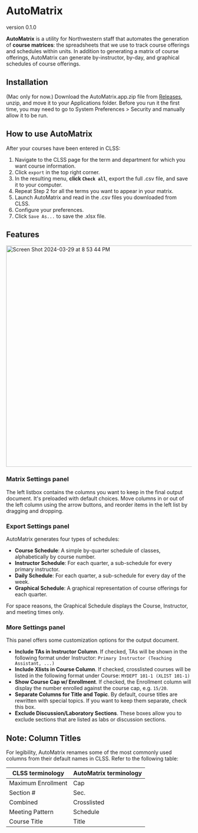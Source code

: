 # AutoMatrix
version 0.1.0

**AutoMatrix** is a utility for Northwestern staff that automates the generation of **course matrices**: the spreadsheets that we use to track course offerings and schedules within units. In addition to generating a matrix of course offerings, AutoMatrix can generate by-instructor, by-day, and graphical schedules of course offerings.


## Installation

(Mac only for now.) Download the AutoMatrix.app.zip file from [Releases](https://github.com/mtbtwsk/automatrix/releases/tag/v0.1.0), unzip, and move it to your Applications folder. Before you run it the first time, you may need to go to System Preferences > Security and manually allow it to be run.

## How to use AutoMatrix 

After your courses have been entered in CLSS:

1. Navigate to the CLSS page for the term and department for which you want course information.
2. Click `export` in the top right corner. 
3. In the resulting menu, **click `Check all`**, export the full .csv file, and save it to your computer.
4. Repeat Step 2 for all the terms you want to appear in your matrix.
5. Launch AutoMatrix and read in the .csv files you downloaded from CLSS.
6. Configure your preferences.
7. Click `Save As...` to save the .xlsx file.

## Features
<img width="600" alt="Screen Shot 2024-03-29 at 8 53 44 PM" src="https://github.com/mtbtwsk/automatrix/assets/165427058/d95bc59a-1078-4386-9353-d5b300fc14fe">

### Matrix Settings panel

The left listbox contains the columns you want to keep in the final output document. It's preloaded with default choices. Move columns in or out of the left column using the arrow buttons, and reorder items in the left list by dragging and dropping.

### Export Settings panel

AutoMatrix generates four types of schedules:

+ **Course Schedule**: A simple by-quarter schedule of classes, alphabetically by course number.
+ **Instructor Schedule**: For each quarter, a sub-schedule for every primary instructor.
+ **Daily Schedule**: For each quarter, a sub-schedule for every day of the week.
+ **Graphical Schedule**: A graphical representation of course offerings for each quarter.

For space reasons, the Graphical Schedule displays the Course, Instructor, and meeting times only.

### More Settings panel

This panel offers some customization options for the output document.

+ **Include TAs in Instructor Column**. If checked, TAs will be shown in the following format under Instructor: `Primary Instructor (Teaching Assistant, ...)`
+ **Include Xlists in Course Column**. If checked, crosslisted courses will be listed in the following format under Course: `MYDEPT 101-1 (XLIST 101-1)`
+ **Show Course Cap w/ Enrollment**. If checked, the Enrollment column will display the number enrolled against the course cap, e.g. `15/20`.
+ **Separate Columns for Title and Topic**. By default, course titles are rewritten with special topics. If you want to keep them separate, check this box.
+ **Exclude Discussion/Laboratory Sections**. These boxes allow you to exclude sections that are listed as labs or discussion sections.

## Note: Column Titles

For legibility, AutoMatrix renames some of the most commonly used columns from their default names in CLSS. Refer to the following table:

| CLSS terminology   | AutoMatrix terminology |
|--------------------|------------------------|
| Maximum Enrollment | Cap                    |
| Section #          | Sec.                   |
| Combined           | Crosslisted            |
| Meeting Pattern    | Schedule               |
| Course Title       | Title                  |









